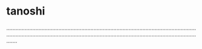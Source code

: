 # tanoshi
...............................................................................................................................................................................................................................................................